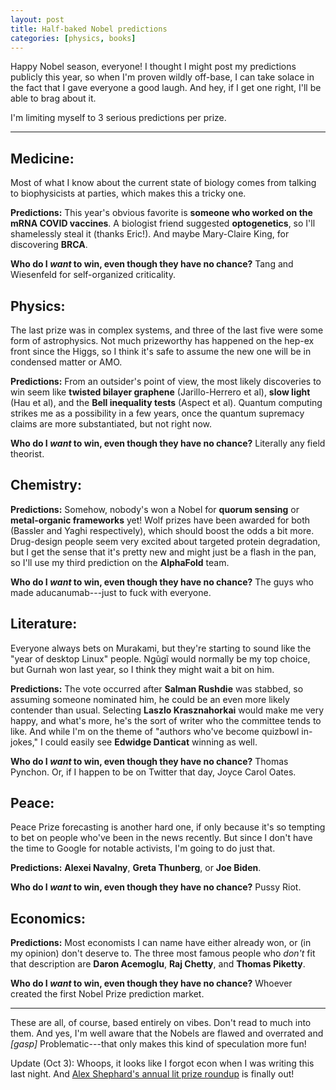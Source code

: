 ```yaml
---
layout: post
title: Half-baked Nobel predictions
categories: [physics, books]
---
```


Happy Nobel season, everyone! I thought I might post my predictions publicly this year, so when I'm
proven wildly off-base, I can take solace in the fact that I gave everyone a good laugh. And hey, if
I get one right, I'll be able to brag about it.

I'm limiting myself to 3 serious predictions per prize.

----

## Medicine:

Most of what I know about the current state of biology comes from talking to biophysicists at
parties, which makes this a tricky one.

**Predictions:** This year's obvious favorite is **someone who worked on the mRNA COVID vaccines**.
A biologist friend suggested **optogenetics**, so I'll shamelessly steal it (thanks Eric!). And
maybe Mary-Claire King, for discovering **BRCA**.

**Who do I *want* to win, even though they have no chance?** Tang and Wiesenfeld for self-organized
criticality.


## Physics:

The last prize was in complex systems, and three of the last five were some form of astrophysics.
Not much prizeworthy has happened on the hep-ex front since the Higgs, so I think it's safe to
assume the new one will be in condensed matter or AMO.

**Predictions:** From an outsider's point of view, the most likely discoveries to win seem like
**twisted bilayer graphene** (Jarillo-Herrero et al), **slow light** (Hau et al), and the **Bell
inequality tests** (Aspect et al). Quantum computing strikes me as a possibility in a few years,
once the quantum supremacy claims are more substantiated, but not right now.

**Who do I *want* to win, even though they have no chance?** Literally any field theorist.

## Chemistry:

**Predictions:** Somehow, nobody's won a Nobel for **quorum sensing** or **metal-organic
frameworks** yet! Wolf prizes have been awarded for both (Bassler and Yaghi respectively), which
should boost the odds a bit more. Drug-design people seem very excited about targeted protein
degradation, but I get the sense that it's pretty new and might just be a flash in the pan, so I'll
use my third prediction on the **AlphaFold** team.

**Who do I *want* to win, even though they have no chance?** The guys who made aducanumab---just to
fuck with everyone.

## Literature:

Everyone always bets on Murakami, but they're starting to sound like the "year of desktop Linux"
people. Ngũgĩ would normally be my top choice, but Gurnah won last year, so I think they might wait
a bit on him.

**Predictions:** The vote occurred after **Salman Rushdie** was stabbed, so assuming someone nominated
him, he could be an even more likely contender than usual. Selecting **Laszlo Krasznahorkai** would
make me very happy, and what's more, he's the sort of writer who the committee tends to like. And
while I'm on the theme of "authors who've become quizbowl in-jokes," I could easily see **Edwidge
Danticat** winning as well.

**Who do I *want* to win, even though they have no chance?** Thomas Pynchon. Or, if I happen to be on
Twitter that day, Joyce Carol Oates.

## Peace:

Peace Prize forecasting is another hard one, if only because it's so tempting to bet on people
who've been in the news recently. But since I don't have the time to Google for notable activists,
I'm going to do just that.

**Predictions:** **Alexei Navalny**, **Greta Thunberg**, or **Joe Biden**.

**Who do I *want* to win, even though they have no chance?** Pussy Riot.

## Economics:

**Predictions:** Most economists I can name have either already won, or (in my opinion) don't
deserve to. The three most famous people who *don't* fit that description are **Daron Acemoglu**,
**Raj Chetty**, and **Thomas Piketty**.

**Who do I *want* to win, even though they have no chance?** Whoever created the first Nobel Prize
prediction market.

---

These are all, of course, based entirely on vibes. Don't read to much into them. And yes, I'm well
aware that the Nobels are flawed and overrated and *[gasp]* Problematic---that only makes this kind
of speculation more fun!

<span class="update">Update (Oct 3):</span> Whoops, it looks like I forgot econ when I was writing
this last night. And [Alex Shephard's annual lit prize
roundup](https://newrepublic.com/article/167921/will-win-2022-nobel-prize-literature) is finally
out!
